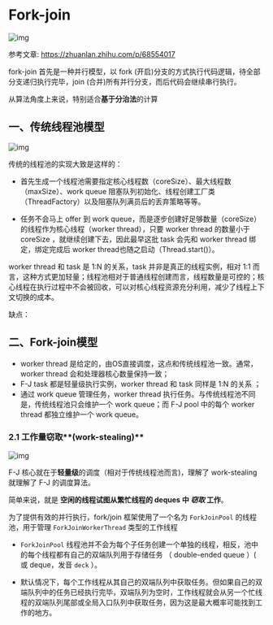 # Fork-join

![img](https://pic1.zhimg.com/80/v2-27087afc113c5a5c0cc5f2e95c1eb3c8_720w.jpg)



参考文章: https://zhuanlan.zhihu.com/p/68554017



fork-join 首先是一种并行模型，以 fork (开启)分支的方式执行代码逻辑，待全部分支递归执行完毕，join (合并)所有并行分支，而后代码会继续串行执行。

从算法角度上来说，特别适合**基于分治法**的计算



## 一、传统线程池模型

![img](https://pic3.zhimg.com/80/v2-802762b600b6cae171fae57a1ed37042_720w.jpg)

传统的线程池的实现大致是这样的：

- 首先生成一个线程池需要指定核心线程数（coreSize）、最大线程数（maxSize）、work queue 阻塞队列初始化、线程创建工厂类（ThreadFactory）以及阻塞队列满员后的丢弃策略等等。

- 任务不会马上 offer 到 work queue，而是逐步创建好足够数量（coreSize）的线程作为核心线程（worker thread），只要 worker thread 的数量小于 coreSize ，就继续创建下去，因此最早这批 task 会先和 worker thread 绑定，绑定完成后 worker thread也随之启动（Thread.start()）。



worker thread 和 task 是 1:N 的关系，task 并非是真正的线程实例，相对 1:1 而言，这种方式更加轻量；线程池相对于普通线程创建而言，线程数量是可控的；核心线程在执行过程中不会被回收，可以对核心线程资源充分利用，减少了线程上下文切换的成本。



缺点： 



## 二、Fork-join模型

- worker thread 是给定的，由OS直接调度，这点和传统线程池一致。通常，worker thread 会和处理器核心数量保持一致；
- F-J task 都是轻量级执行实例，worker thread 和 task 同样是 1:N 的关系 ；
- 通过 work queue 管理任务，worker thread 执行任务。与传统线程池不同是，传统线程池只会维护一个 work queue；而 F-J pool 中的每个 worker thread 都独立维护一个 work queue。



### 2.1 工作量窃取**(work-stealing)**

![img](https://pic3.zhimg.com/80/v2-d3caf6a7ebb4919413ec845e0cf5d89e_720w.jpg)

F-J 核心就在于**轻量级**的调度（相对于传统线程池而言)，理解了 work-stealing 就理解了 F-J 的调度算法。

简单来说，就是 **空闲的线程试图从繁忙线程的 deques 中 *窃取* 工作**。



为了提供有效的并行执行，fork/join 框架使用了一个名为 `ForkJoinPool` 的线程池，用于管理 `ForkJoinWorkerThread` 类型的工作线程

- `ForkJoinPool` 线程池并不会为每个子任务创建一个单独的线程，相反，池中的每个线程都有自己的双端队列用于存储任务 （ double-ended queue ）( 或 deque，发音 `deck` ）。

- 默认情况下，每个工作线程从其自己的双端队列中获取任务。但如果自己的双端队列中的任务已经执行完毕，双端队列为空时，工作线程就会从另一个忙线程的双端队列尾部或全局入口队列中获取任务，因为这是最大概率可能找到工作的地方。

